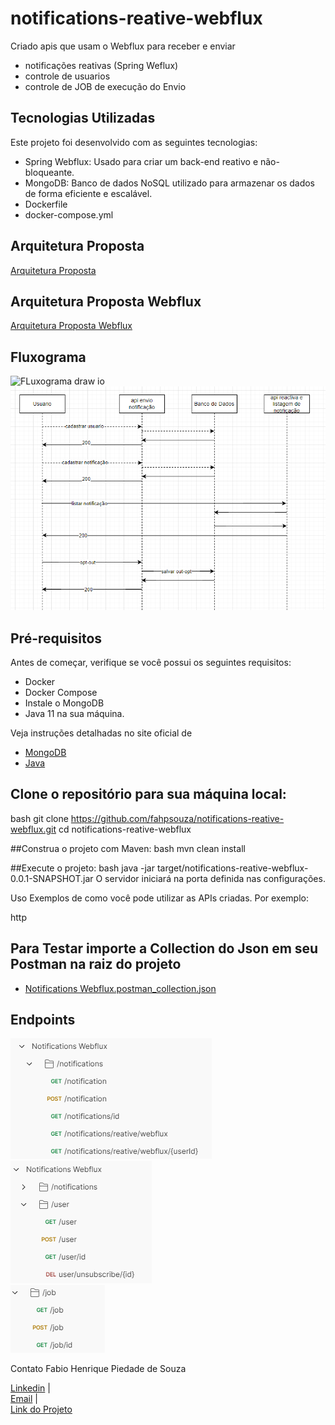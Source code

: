 # notifications-reative-webflux
Criado apis que usam o Webflux para receber e enviar 
- notificações reativas (Spring Weflux)
- controle de usuarios
- controle de JOB de execução do Envio

## Tecnologias Utilizadas
Este projeto foi desenvolvido com as seguintes tecnologias:

- Spring Webflux: Usado para criar um back-end reativo e não-bloqueante.
- MongoDB: Banco de dados NoSQL utilizado para armazenar os dados de forma eficiente e escalável.
- Dockerfile
- docker-compose.yml

## Arquitetura Proposta
[Arquitetura Proposta](https://github.com/fahpsouza/notifications-reative-webflux/blob/master/docs/Notifications%20Webflux%20Reative%20App.pptx)

## Arquitetura Proposta Webflux
[Arquitetura Proposta Webflux](https://github.com/fahpsouza/notifications-reative-webflux/blob/master/docs/arquitetura_webflux.png)

## Fluxograma
![FLuxograma draw io](https://github.com/fahpsouza/notifications-reative-webflux/blob/master/docs/arquitetura_proposta.drawio) <br>
![FLuxograma Image](https://github.com/fahpsouza/notifications/blob/main/docs/fluxograma.png)

## Pré-requisitos
Antes de começar, verifique se você possui os seguintes requisitos:
- Docker
- Docker Compose
- Instale o MongoDB
- Java 11 na sua máquina. 

Veja instruções detalhadas no site oficial de 
- [MongoDB](https://docs.mongodb.com/manual/installation/)
- [Java](https://www.java.com/en/download/help/download_options.html)

## Clone o repositório para sua máquina local:
bash
git clone https://github.com/fahpsouza/notifications-reative-webflux.git
cd notifications-reative-webflux

##Construa o projeto com Maven:
bash
mvn clean install

##Execute o projeto:
bash
java -jar target/notifications-reative-webflux-0.0.1-SNAPSHOT.jar
O 
servidor iniciará na porta definida nas configurações.

Uso
Exemplos de como você pode utilizar as APIs criadas. Por exemplo:

http
## Para Testar importe a Collection do Json em seu Postman na raiz do projeto
- [Notifications Webflux.postman_collection.json](https://github.com/fahpsouza/notifications-reative-webflux/blob/master/Notifications%20Webflux.postman_collection.json) <br>
## Endpoints
![/notification](https://github.com/fahpsouza/notifications-reative-webflux/blob/master/docs/notification_endpoints.png) <br>
![/user](https://github.com/fahpsouza/notifications-reative-webflux/blob/master/docs/user_endpoints.png) <br>
![/job](https://github.com/fahpsouza/notifications-reative-webflux/blob/master/docs/job_endpoints.png)

Contato
Fabio Henrique Piedade de Souza

[Linkedin](https://www.linkedin.com/in/fabio-h-p-de-souza) | <br>
[Email](fabio.henrique.psouza@gmail.com) | <br>
[Link do Projeto](https://github.com/fahpsouza/notifications-reative-webflux) 